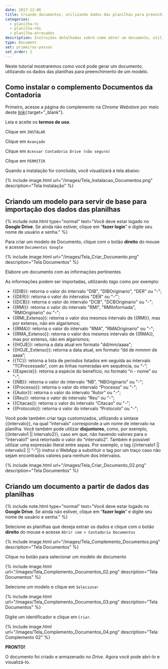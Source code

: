 ```yaml
---
date: 2017-12-06
title: Criando documentos, utilizando dados das planilhas para preenchimento de um modelo
categories:
  - planilha-tc
  - planilha-rmi
  - planilha-atrasados
description: Instruções detalhadas sobre como obter um documento, utilizando os dados das planilhas para preenchimento de um modelo.
type: Document
set: primeiros-passos
set_order: 2
---
```

Neste tutorial mostraremos como você pode gerar um documento, utilizando os dados das planilhas para preenchimento de um modelo.

## Como instalar o complemento Documentos da Contadoria

Primeiro, acesse a página do complemento na *Chrome Webstore* por meio deste [link](https://script.google.com/macros/s/AKfycbytTXJLRgTDk3g3Sd935CEZR89v1zp7EHHrdXgzgsb_IVqZ4ko/exec){:target="_blank"}.

Leia e aceite os **termos de uso**.

Clique em `INSTALAR`

Clique em `Avançado`

Clique em `Acessar Contadoria Drive (não seguro)`

Clique em `PERMITIR`

Quando a instalação for concluída, você visualizará a tela abaixo: 

{% include image.html url="/images/Tela_Instalacao_Documentos.png" description="Tela Instalação" %}


## Criando um modelo para servir de base para importação dos dados das planilhas

{% include note.html type="normal" text="Você deve estar logado no <b>Google Drive</b>. Se ainda não estiver, clique em “<b>fazer login</b>” e digite seu nome de usuário e senha." %}

Para criar um modelo de Documento, clique com o botão **direito** do mouse e acesse `Documentos Google`

{% include image.html url="/images/Tela_Criar_Documento.png" description="Tela Documentos" %}

Elabore um documento com as informações pertinentes

As informações podem ser importadas, utilizando *tags* como por exemplo:

+ {{DIB}}: retorna o valor do intervalo "DIB", "DIBOriginario", "DER" ou "-";
+ {{DER}}: retorna o valor do intervalos "DER" ou  "-"';
+ {{DCB}}: retorna o valor do intervalo "DCB", "DCBOriginario" ou "-";
+ {{RMI}}: retorna o valor do intervalo "RMI", "RMIInformada", "RMIOriginario" ou "-";
+ {{RMI_Extenso}}: retorna o valor dos mesmos intervalo de {{RMI}}, mas por extenso, não em algarismos;
+ {{RMA}}: retorna o valor do intervalo "RMA", "RMAOriginario" ou "-";
+ {{RMA_Extenso}}: retorna o valor dos mesmos intervalo de {{RMA}}, mas por extenso, não em algarismos;
+ {{HOJE}}: retorna a data atual em formato "dd/mm/aaaa";
+ {{HOJE_Extenso}}: retorna a data atual, em formato “dd de mmmm de aaaa”;
+ {{TC}}: retorna a lista de períodos listados em seguida ao intervalo “TCProcessado”, com as linhas numeradas em sequência, ou “-”;
+ {{Especie}}: retorna a espécie do benefício, no formato “n - nome” ou “-”;
+ {{NB}}: retorna o valor do intervalo “NB”, “NBOriginario” ou "-";
+ {{Processo}}: retorna o valor do intervalo “Processo” ou "-";
+ {{Autor}}: retorna o valor do intervalo “Autor” ou "-";
+ {{Reu}}: retorna o valor do intervalo “Reu” ou "-";
+ {{Citacao}}: retorna o valor do intervalo “Citacao” ou "-";
+ {{Protocolo}}: retorna o valor do intervalo “Protocolo” ou "-";

Você pode também criar tags customizados, utilizando a sintaxe {{intervalo}}, na qual “intervalo” corresponde a um nome de intervalo na planilha. Você também pode utilizar **disjuntores**, como, por exemplo, {{intervalo1 || intervalo2}}, caso em que, não havendo valores para o “intervalo1” será retornado o valor do “intervalo2”. Também é possível utilizar uma expressão literal entre aspas. Por exemplo, o tag {{intervalo1 || intervalo2 || “-”}} instrui o WebApp a substituir o tag por um traço caso não sejam encontrados valores para nenhum dos intervalos.

{% include image.html url="/images/Tela_Criar_Documento_02.png" description="Tela Documentos" %}

## Criando um documento a partir de dados das planilhas

{% include note.html type="normal" text="Você deve estar logado no <b>Google Drive</b>. Se ainda não estiver, clique em “<b>fazer login</b>” e digite seu nome de usuário e senha." %}

Selecione as planilhas que deseja extrair os dados e clique com o botão **direito** do mouse e acesse `Abrir com > Contadoria Documentos`

{% include image.html url="/images/Tela_Complemento_Documentos.png" description="Tela Documentos" %}

Clique no botão para selecionar um modelo de documento

{% include image.html url="/images/Tela_Complemento_Documentos_02.png" description="Tela Documentos" %}

Selecione um modelo e clique em `Selecionar`

{% include image.html url="/images/Tela_Complemento_Documentos_03.png" description="Tela Documentos" %}

Digite um identificador e clique em `Criar`.

{% include image.html url="/images/Tela_Complemento_Documentos_04.png" description="Tela Complemento 02" %}

**PRONTO!**

O documento foi criado e armazenado no *Drive*. Agora você pode abri-lo e visualizá-lo.
